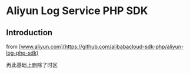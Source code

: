 ﻿

# Aliyun Log Service PHP SDK

## Introduction

from [www.aliyun.com](https://github.com/alibabacloud-sdk-php/aliyun-log-php-sdk)

再此基础上删除了时区
